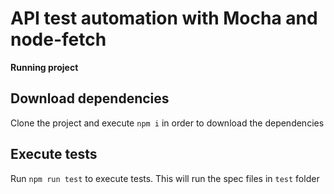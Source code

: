 # API test automation with Mocha and node-fetch 

<b>Running project</b>

## Download dependencies

Clone the project and execute `npm i` in order to download the dependencies

## Execute tests

Run `npm run test` to execute tests. This will run the spec files in `test` folder


